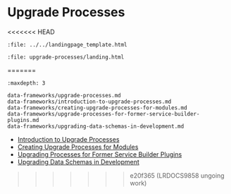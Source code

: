 # Upgrade Processes

<<<<<<< HEAD
```{raw} html
:file: ../../landingpage_template.html
```
```{raw} html
:file: upgrade-processes/landing.html
```
=======
```{toctree}
:maxdepth: 3

data-frameworks/upgrade-processes.md
data-frameworks/introduction-to-upgrade-processes.md 
data-frameworks/creating-upgrade-processes-for-modules.md
data-frameworks/upgrade-processes-for-former-service-builder-plugins.md
data-frameworks/upgrading-data-schemas-in-development.md
```
- [Introduction to Upgrade Processes](https://help.liferay.com/hc/en-us/articles/360031165731-Introduction-to-Upgrade-Processes)
- [Creating Upgrade Processes for Modules](https://help.liferay.com/hc/en-us/articles/360031165751-Creating-Upgrade-Processes-for-Modules)
- [Upgrading Processes for Former Service Builder Plugins](https://help.liferay.com/hc/en-us/articles/360030826132-Upgrade-Processes-for-Former-Service-Builder-Plugins)
- [Upgrading Data Schemas in Development](https://help.liferay.com/hc/en-us/articles/360031165791-Upgrading-Data-Schemas-in-Development)
>>>>>>> e20f365 (LRDOCS9858 ungoing work)
